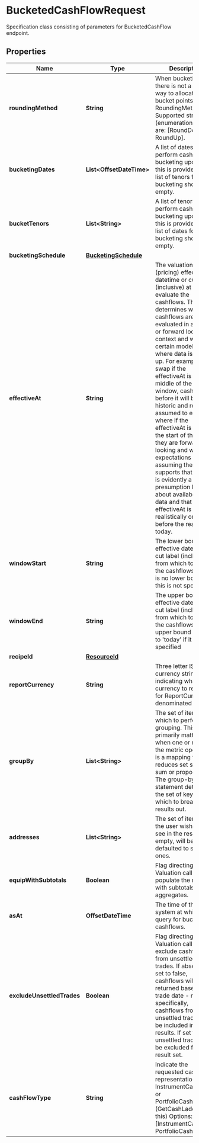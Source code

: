 

# BucketedCashFlowRequest

Specification class consisting of parameters for BucketedCashFlow endpoint.

## Properties

Name | Type | Description | Notes
------------ | ------------- | ------------- | -------------
**roundingMethod** | **String** | When bucketing, there is not a unique way to allocate the bucket points.  RoundingMethod Supported string (enumeration) values are: [RoundDown, RoundUp]. | 
**bucketingDates** | **List&lt;OffsetDateTime&gt;** | A list of dates to perform cashflow bucketing upon.  If this is provided, the list of tenors for bucketing should be empty. |  [optional]
**bucketTenors** | **List&lt;String&gt;** | A list of tenors to perform cashflow bucketing upon.  If this is provided, the list of dates for bucketing should be empty. |  [optional]
**bucketingSchedule** | [**BucketingSchedule**](BucketingSchedule.md) |  |  [optional]
**effectiveAt** | **String** | The valuation (pricing) effective datetime or cut label (inclusive) at which to evaluate the cashflows.  This determines whether cashflows are evaluated in a historic or forward looking context and will, for certain models, affect where data is looked up.  For example, on a swap if the effectiveAt is in the middle of the window, cashflows before it will be historic and resets assumed to exist where if the effectiveAt  is before the start of the range they are forward looking and will be expectations assuming the model supports that.  There is evidently a presumption here about availability of data and that the effectiveAt is realistically on or before the real-world today. |  [optional]
**windowStart** | **String** | The lower bound effective datetime or cut label (inclusive) from which to retrieve the cashflows.  There is no lower bound if this is not specified. |  [optional]
**windowEnd** | **String** | The upper bound effective datetime or cut label (inclusive) from which to retrieve the cashflows.  The upper bound defaults to &#39;today&#39; if it is not specified |  [optional]
**recipeId** | [**ResourceId**](ResourceId.md) |  |  [optional]
**reportCurrency** | **String** | Three letter ISO currency string indicating what currency to report in for ReportCurrency denominated queries. |  [optional]
**groupBy** | **List&lt;String&gt;** | The set of items by which to perform grouping. This primarily matters when one or more of the metric operators is a mapping  that reduces set size, e.g. sum or proportion. The group-by statement determines the set of keys by which to break the results out. |  [optional]
**addresses** | **List&lt;String&gt;** | The set of items that the user wishes to see in the results. If empty, will be defaulted to standard ones. |  [optional]
**equipWithSubtotals** | **Boolean** | Flag directing the Valuation call to populate the results with subtotals of aggregates. |  [optional]
**asAt** | **OffsetDateTime** | The time of the system at which to query for bucketed cashflows. |  [optional]
**excludeUnsettledTrades** | **Boolean** | Flag directing the Valuation call to exclude cashflows from unsettled trades.  If absent or set to false, cashflows will returned based on trade date - more specifically, cashflows from any unsettled trades will be included in the results. If set to true, unsettled trades will be excluded from the result set. |  [optional]
**cashFlowType** | **String** | Indicate the requested cash flow representation InstrumentCashFlows or PortfolioCashFlows (GetCashLadder uses this)  Options: [InstrumentCashFlow, PortfolioCashFlow] |  [optional]



